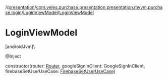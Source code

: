 //[presentation](../../../index.md)/[com.veles.purchase.presentation.presentation.mvvm.purchase.login](../index.md)/[LoginViewModel](index.md)/[LoginViewModel](-login-view-model.md)

# LoginViewModel

[androidJvm]\

@Inject

constructor(router: [Router](../../com.veles.purchase.presentation.base.mvvm.navigation/-router/index.md), googleSignInClient: GoogleSignInClient, firebaseSetUserUseCase: [FirebaseSetUserUseCase](../../../../domain/domain/com.veles.purchase.domain.usecase/-firebase-set-user-use-case/index.md))
